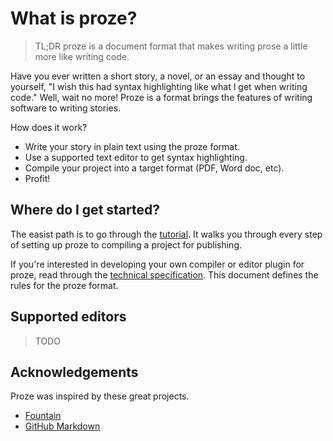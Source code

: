 # What is proze?

> TL;DR proze is a document format that makes writing prose a little more
> like writing code.

Have you ever written a short story, a novel, or an essay and thought to yourself,
"I wish this had syntax highlighting like what I get when writing code."
Well, wait no more! Proze is a format brings the features of writing software to
writing stories.

How does it work?
- Write your story in plain text using the proze format.
- Use a supported text editor to get syntax highlighting.
- Compile your project into a target format (PDF, Word doc, etc).
- Profit!

## Where do I get started?

The easist path is to go through the [tutorial](./doc/tutorial.md). It walks you
through every step of setting up proze to compiling a project for publishing.

If you're interested in developing your own compiler or editor plugin for proze,
read through the [technical specification](./doc/technical-specification.md).
This document defines the rules for the proze format.

## Supported editors

> TODO

## Acknowledgements

Proze was inspired by these great projects.

- [Fountain](https://fountain.io/)
- [GitHub Markdown](https://github.com/adam-p/markdown-here/wiki/Markdown-Cheatsheet)
